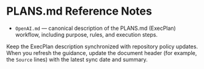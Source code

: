 # PLANS.md Reference Notes

- `OpenAI.md` — canonical description of the PLANS.md (ExecPlan) workflow, including purpose, rules, and execution steps.

Keep the ExecPlan description synchronized with repository policy updates. When you refresh the guidance, update the document header (for example, the `Source` lines) with the latest sync date and summary.
